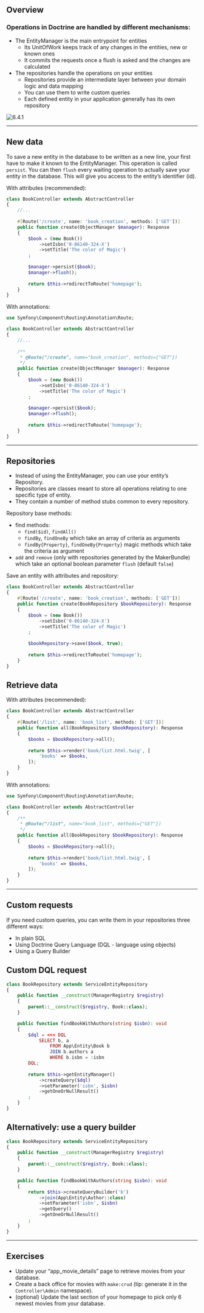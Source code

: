 ## Overview

### Operations in Doctrine are handled by different mechanisms:

- The EntityManager is the main entrypoint for entities
  - Its UnitOfWork keeps track of any changes in the entities, new or known ones
  - It commits the requests once a flush is asked and the changes are calculated
- The repositories handle the operations on your entities
  - Repositories provide an intermediate layer between your domain logic and data mapping
  - You can use them to write custom queries
  - Each defined entity in your application generally has its own repository

![6.4.1](../assets/06-Doctrine/4-Requests%20in%20database/6.4.1.png)

---

## New data

To save a new entity in the database to be written as a new line, your first have to make it known to the EntityManager. This operation is called `persist`.
You can then `flush` every waiting operation to actually save your entity in the database. This will give you access to the entity’s identifier (id).

With attributes (recommended):

```php
class BookController extends AbstractController
{
    //...
    
    #[Route('/create', name: 'book_creation', methods: ['GET'])]
    public function create(ObjectManager $manager): Response
    {
        $book = (new Book())
            ->setIsbn('0-86140-324-X')
            ->setTitle('The color of Magic')
        ;
        
        $manager->persist($book);
        $manager->flush();
        
        return $this->redirectToRoute('homepage');
    }
}
```

With annotations:

```php
use Symfony\Component\Routing\Annotation\Route;

class BookController extends AbstractController
{
    //...
    
    /**
     * @Route("/create", name="book_creation", methods={"GET"})
     */
    public function create(ObjectManager $manager): Response
    {
        $book = (new Book())
            ->setIsbn('0-86140-324-X')
            ->setTitle('The color of Magic')
        ;
        
        $manager->persist($book);
        $manager->flush();
        
        return $this->redirectToRoute('homepage');
    }
}
```

---

## Repositories

- Instead of using the EntityManager, you can use your entity’s Repository.
- Repositories are classes meant to store all operations relating to one specific type of entity.
- They contain a number of method stubs common to every repository.

Repository base methods:
- find methods:
  - `find($id)`, `findAll()`
  - `findBy`, `findOneBy` which take an array of criteria as arguments
  - `findBy{Property}`, `findOneBy{Property}` magic methods which take the criteria as argument
- `add` and `remove` (only with repositories generated by the MakerBundle) which take an optional boolean parameter `flush` (default `false`) 

Save an entity with attributes and repository:

```php
class BookController extends AbstractController
{
    #[Route('/create', name: 'book_creation', methods: ['GET'])]
    public function create(BookRepository $bookRepository): Response
    {
        $book = (new Book())
            ->setIsbn('0-86140-324-X')
            ->setTitle('The color of Magic')
        ;
        
        $bookRepository->save($book, true);
        
        return $this->redirectToRoute('homepage');
    }
}
```

## Retrieve data

With attributes (recommended):

```php
class BookController extends AbstractController
{
    #[Route('/list', name: 'book_list', methods: ['GET'])]
    public function all(BookRepository $bookRepository): Response
    {
        $books = $bookRepository->all();
        
        return $this->render('book/list.html.twig', [
            'books' => $books,
        ]);
    }
}
```

With annotations:

```php
use Symfony\Component\Routing\Annotation\Route;

class BookController extends AbstractController
{
    /**
     * @Route("/list", name="book_list", methods={"GET"})
     */
    public function all(BookRepository $bookRepository): Response
    {
        $books = $bookRepository->all();
        
        return $this->render('book/list.html.twig', [
            'books' => $books,
        ]);
    }
}
```

---

## Custom requests

If you need custom queries, you can write them in your repositories three different ways:

- In plain SQL
- Using Doctrine Query Language (DQL - language using objects)
- Using a Query Builder

## Custom DQL request

```php
class BookRepository extends ServiceEntityRepository
{
    public function __construct(ManagerRegistry $registry)
    {
        parent::__construct($registry, Book::class);
    }

    public function findBookWithAuthors(string $isbn): void
    {
        $dql = <<< DQL
            SELECT b, a
                FROM App\Entity\Book b
                JOIN b.authors a
                WHERE b.isbn = :isbn
        DQL;
        
        return $this->getEntityManager()
            ->createQuery($dql)
            ->setParameter('isbn', $isbn)
            ->getOneOrNullResult()
        ;
    }
}
```

## Alternatively: use a query builder 

```php
class BookRepository extends ServiceEntityRepository
{
    public function __construct(ManagerRegistry $registry)
    {
        parent::__construct($registry, Book::class);
    }

    public function findBookWithAuthors(string $isbn): void
    {
        return $this->createQueryBuilder('b')
            ->join(App\Entity\Author::class)
            ->setParameter('isbn', $isbn)
            ->getQuery()
            ->getOneOrNullResult()
        ;
    }
}
```

---

## Exercises

- Update your “app_movie_details” page to retrieve movies from your database.
- Create a back office for movies with `make:crud` (tip: generate it in the `Controller\Admin` namespace).
- (optional) Update the last section of your homepage to pick only 6 newest movies from your database.
